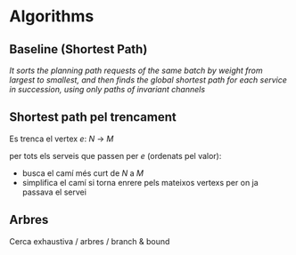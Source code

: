 # Algorithms

## Baseline (Shortest Path)
*It sorts the planning path requests of the same batch by weight from largest to smallest,
and then finds the global shortest path for each service in succession,
using only paths of invariant channels*


## Shortest path pel trencament
Es trenca el vertex _e_: _N_ → _M_

per tots els serveis que passen per _e_ (ordenats pel valor):
- busca el camí més curt de _N_ a _M_
- simplifica el camí si torna enrere pels mateixos vertexs per on ja passava el servei

## Arbres
Cerca exhaustiva / arbres / branch & bound


